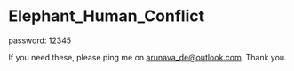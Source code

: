 # Elephant_Human_Conflict
password: 12345

If you need these, please ping me on arunava_de@outlook.com. Thank you.
